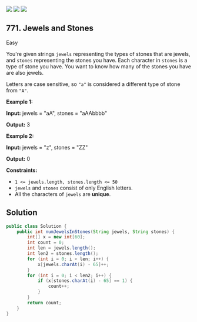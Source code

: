 [![](https://img.shields.io/github/stars/javadev/LeetCode-in-Java?label=Stars&style=flat-square)](https://github.com/javadev/LeetCode-in-Java)
[![](https://img.shields.io/github/forks/javadev/LeetCode-in-Java?label=Fork%20me%20on%20GitHub%20&style=flat-square)](https://github.com/javadev/LeetCode-in-Java/fork)
[![](https://img.shields.io/badge/-LeetCode%20in%20Kotlin-blue?style=flat-square)](https://github.com/javadev/LeetCode-in-Kotlin)

## 771\. Jewels and Stones

Easy

You're given strings `jewels` representing the types of stones that are jewels, and `stones` representing the stones you have. Each character in `stones` is a type of stone you have. You want to know how many of the stones you have are also jewels.

Letters are case sensitive, so `"a"` is considered a different type of stone from `"A"`.

**Example 1:**

**Input:** jewels = "aA", stones = "aAAbbbb"

**Output:** 3 

**Example 2:**

**Input:** jewels = "z", stones = "ZZ"

**Output:** 0 

**Constraints:**

*   `1 <= jewels.length, stones.length <= 50`
*   `jewels` and `stones` consist of only English letters.
*   All the characters of `jewels` are **unique**.

## Solution

```java
public class Solution {
    public int numJewelsInStones(String jewels, String stones) {
        int[] x = new int[60];
        int count = 0;
        int len = jewels.length();
        int len2 = stones.length();
        for (int i = 0; i < len; i++) {
            x[jewels.charAt(i) - 65]++;
        }
        for (int i = 0; i < len2; i++) {
            if (x[stones.charAt(i) - 65] == 1) {
                count++;
            }
        }
        return count;
    }
}
```